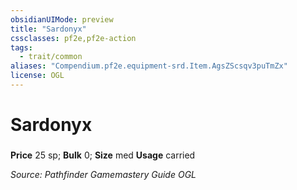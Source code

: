 ```yaml
---
obsidianUIMode: preview
title: "Sardonyx"
cssclasses: pf2e,pf2e-action
tags:
  - trait/common
aliases: "Compendium.pf2e.equipment-srd.Item.AgsZScsqv3puTmZx"
license: OGL
---
```

# Sardonyx

### 


**Price** 25 sp; 
**Bulk** 0; **Size** med
**Usage** carried



*Source: Pathfinder Gamemastery Guide*
*OGL*